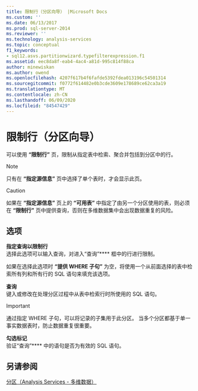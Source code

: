 ```yaml
---
title: 限制行（分区向导） |Microsoft Docs
ms.custom: ''
ms.date: 06/13/2017
ms.prod: sql-server-2014
ms.reviewer: ''
ms.technology: analysis-services
ms.topic: conceptual
f1_keywords:
- sql12.asvs.partitionwizard.typefilterexpression.f1
ms.assetid: eec8da8f-eab4-4ac4-a81d-995c814f88ca
author: minewiskan
ms.author: owend
ms.openlocfilehash: 4207f617b4f6fafde5392fdea013196c54501314
ms.sourcegitcommit: f0772f614482e0b3cde3609e178689ce62ca3a19
ms.translationtype: MT
ms.contentlocale: zh-CN
ms.lasthandoff: 06/09/2020
ms.locfileid: "84547429"
---
```

# <a name="restrict-rows-partition-wizard"></a>限制行（分区向导）
  可以使用 **“限制行”** 页，限制从指定表中检索、聚合并包括到分区中的行。  
  
> [!NOTE]  
>   只有在 **“指定源信息”** 页中选择了单个表时，才会显示此页。  
  
> [!CAUTION]  
>   如果在 **“指定源信息”** 页上的 **“可用表”** 中指定了由另一个分区使用的表，则必须在 **“限制行”** 页中提供查询，否则在多维数据集中会出现数据重复的风险。  
  
## <a name="options"></a>选项  
 **指定查询以限制行**  
 选择此选项可以输入查询，对进入“查询”**** 框中的行进行限制。  
  
 如果在选择此选项时 **“提供 WHERE 子句”** 为空，将使用一个从前面选择的表中检索所有列和所有行的 SQL 语句来填充该选项。  
  
 **查询**  
 键入或修改在处理分区过程中从表中检索行时所使用的 SQL 语句。  
  
> [!IMPORTANT]  
>  通过指定 WHERE 子句，可以将记录的子集用于此分区。 当多个分区都基于单一事实数据表时，防止数据重复很重要。  
  
 **勾选标记**  
 验证“查询”**** 中的语句是否为有效的 SQL 语句。  
  
## <a name="see-also"></a>另请参阅  
 [分区（Analysis Services - 多维数据）](multidimensional-models-olap-logical-cube-objects/partitions-analysis-services-multidimensional-data.md)  
  
  
